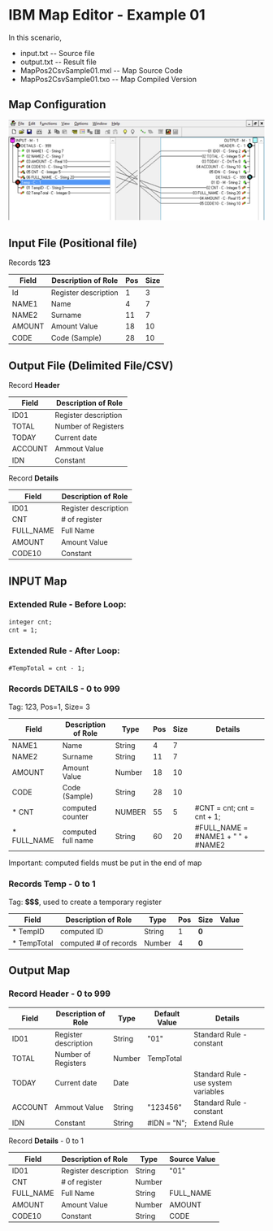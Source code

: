 # IBM Map Editor - Example 01

In this scenario, 

* input.txt -- Source file
* output.txt -- Result file
* MapPos2CsvSample01.mxl -- Map Source Code
* MapPos2CsvSample01.txo -- Map Compiled Version

## Map Configuration

![Current Map](map-pos-to-csv-ex01-main.png)


## Input File (Positional file)

Records **123**

| Field       | Description of Role  | Pos | Size | 
|-------------|----------------------|-----|------|
| Id          | Register description |   1 |    3 | 
| NAME1       | Name                 |   4 |    7 | 
| NAME2       | Surname              |  11 |    7 |
| AMOUNT      | Amount Value         |  18 |   10 | 
| CODE        | Code (Sample)        |  28 |   10 |


## Output File (Delimited File/CSV)

Record **Header** 

| Field    | Description of Role  | 
|----------|----------------------|
| ID01     | Register description |
| TOTAL    | Number of Registers  |
| TODAY    | Current date         | 
| ACCOUNT  | Ammout Value         |
| IDN      | Constant             | 

Record **Details** 

| Field    | Description of Role  | 
|----------|----------------------|
| ID01     | Register description | 
| CNT      | # of register        | 
| FULL_NAME| Full Name            | 
| AMOUNT   | Amount Value         | 
| CODE10   | Constant             | 


## INPUT Map

### Extended Rule - Before Loop:

```
integer cnt;
cnt = 1; 
```

### Extended Rule - After Loop:

```
#TempTotal = cnt - 1;
```

### Records **DETAILS** - 0 to 999

Tag: 123, Pos=1, Size= 3

| Field       | Description of Role  | Type   | Pos | Size | Details |
|-------------|----------------------|--------|-----|------|---------------|
| NAME1       | Name                 | String |   4 |    7 | |
| NAME2       | Surname              | String |  11 |    7 | |
| AMOUNT      | Amount Value         | Number |  18 |   10 | |
| CODE        | Code (Sample)        | String |  28 |   10 | |
| * CNT       | computed counter     | NUMBER |  55 |   5  | #CNT = cnt; cnt = cnt + 1;   |
| * FULL_NAME | computed full name   | String |  60 |   20 | #FULL_NAME = #NAME1 + " " + #NAME2|

Important: computed fields must be put in the end of map

### Records Temp - 0 to 1

Tag: **$$$**, used to create a temporary register

| Field    | Description of Role  | Type   | Pos | Size | Value |
|----------|----------------------|--------|-----|------|---------------|
| * TempID | computed ID | String |   1    |    **0** |  |
| * TempTotal | computed # of records | Number |   4 |    **0** | |


## Output Map

### Record **Header** - 0 to 999

| Field    | Description of Role  | Type   | Default Value | Details |
|----------|----------------------|--------|---------------|---------------|
| ID01     | Register description | String | "01"          | Standard Rule - constant|
| TOTAL    | Number of Registers  | Number | TempTotal     |  |
| TODAY    | Current date         | Date   |               | Standard Rule - use system variables|
| ACCOUNT  | Ammout Value         | String | "123456"      | Standard Rule - constant|
| IDN      | Constant             | String | #IDN = "N";   | Extend Rule|

Record **Details** - 0 to 1

| Field    | Description of Role  | Type   | Source Value  | 
|----------|----------------------|--------|---------------|
| ID01     | Register description | String | "01"          | 
| CNT      | # of register        | Number |               |
| FULL_NAME| Full Name            | String | FULL_NAME     |
| AMOUNT   | Amount Value         | Number | AMOUNT        |
| CODE10   | Constant             | String | CODE          |
